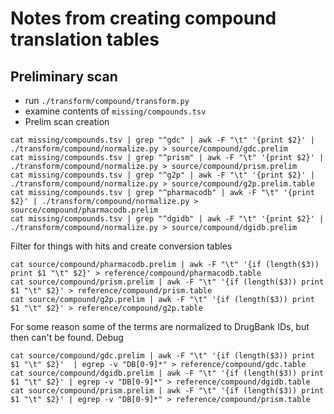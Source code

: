 
# Notes from creating compound translation tables


## Preliminary scan

 - run `./transform/compound/transform.py`
 - examine contents of `missing/compounds.tsv`
 - Prelim scan creation
```
cat missing/compounds.tsv | grep "^gdc" | awk -F "\t" '{print $2}' | ./transform/compound/normalize.py > source/compound/gdc.prelim
cat missing/compounds.tsv | grep "^prism" | awk -F "\t" '{print $2}' | ./transform/compound/normalize.py > source/compound/prism.prelim
cat missing/compounds.tsv | grep "^g2p" | awk -F "\t" '{print $2}' | ./transform/compound/normalize.py > source/compound/g2p.prelim.table
cat missing/compounds.tsv | grep "^pharmacodb" | awk -F "\t" '{print $2}' | ./transform/compound/normalize.py > source/compound/pharmacodb.prelim
cat missing/compounds.tsv | grep "^dgidb" | awk -F "\t" '{print $2}' | ./transform/compound/normalize.py > source/compound/dgidb.prelim
```

Filter for things with hits and create conversion tables
```
cat source/compound/pharmacodb.prelim | awk -F "\t" '{if (length($3)) print $1 "\t" $2}' > reference/compound/pharmacodb.table
cat source/compound/prism.prelim | awk -F "\t" '{if (length($3)) print $1 "\t" $2}' > reference/compound/prism.table
cat source/compound/g2p.prelim | awk -F "\t" '{if (length($3)) print $1 "\t" $2}' > reference/compound/g2p.table
```

For some reason some of the terms are normalized to DrugBank IDs, but then can't be found. Debug
```
cat source/compound/gdc.prelim | awk -F "\t" '{if (length($3)) print $1 "\t" $2}'  | egrep -v "DB[0-9]*" > reference/compound/gdc.table
cat source/compound/dgidb.prelim | awk -F "\t" '{if (length($3)) print $1 "\t" $2}' | egrep -v "DB[0-9]*" > reference/compound/dgidb.table
cat source/compound/prism.prelim | awk -F "\t" '{if (length($3)) print $1 "\t" $2}' | egrep -v "DB[0-9]*" > reference/compound/prism.table
```
